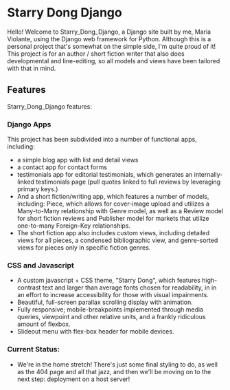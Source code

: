 # Starry Dong Django

Hello! Welcome to Starry_Dong_Django, a Django site built by me,
Maria Violante, using the Django web framework for Python. Although this
is a personal project that's somewhat on the simple side, I'm quite
proud of it! This project is for an author / short fiction writer that
also does developmental and line-editing, so all models and views have
been tailored with that in mind.

## Features
Starry_Dong_Django features:

### Django Apps

This project has been subdivided into a number of functional apps,
including:
- a simple blog app with list and detail views
- a contact app for contact forms
- testimonials app for editorial testimonials, which generates an
internally-linked testimonials page (pull quotes linked to full reviews
by leveraging primary keys.)
- And a short fiction/writing app, which features a number of models,
including: Piece, which allows for cover-image upload and utilizes a 
Many-to-Many relationship with Genre model, as well as a Review model
for short fiction reviews and Publisher model for markets that 
utilize one-to-many Foreign-Key relationships.
- The short fiction app also includes custom views, including detailed
views for all pieces, a condensed bibliographic view, and genre-sorted
views for pieces only in specific fiction genres.

### CSS and Javascript
- A custom javascript + CSS theme, "Starry Dong", which features high-
contrast text and larger than average fonts chosen for readability, in
in an effort to increase accessibility for those with visual impairments.
- Beautiful, full-screen parallax scrolling display with animation.
- Fully responsive; mobile-breakpoints implemented through media
queries, viewpoint and other relative units, and a frankly ridiculous
amount of flexbox.
- Slideout menu with flex-box header for mobile devices.

### Current Status:
- We're in the home stretch! There's just some final styling to do, as
well as the 404 page and all that jazz, and then we'll be moving on
to the next step: deployment on a host server!
